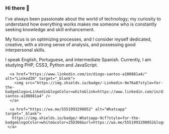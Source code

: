 ### Hi there 👋
I've always been passionate about the world of technology; my curiosity to understand how everything works makes me someone who is constantly seeking knowledge and skill enhancement.

My focus is on optimizing processes, and I consider myself dedicated, creative, with a strong sense of analysis, and possessing good interpersonal skills.

I speak English, Portuguese, and intermediate Spanish. Currently, I am studying PHP, CSS3, Python and JavaScript.

```
  <a href="https://www.linkedin.com/in/diogo-santos-a100881a4/" alt="LinkedIN" target="_blank">
    <img src="https://img.shields.io/badge/-Linkedin-0e76a8?style=for-the-badge&logo=Linkedin&logoColor=white&link=https://www.linkedin.com/in/diogo-santos-a100881a4" />
  </a>
  
  <a href="https://wa.me/5551993298052" alt="Whatsapp" target="_blank">
   https://img.shields.io/badge/-Whatsapp-9cf?style=for-the-badge&logoColor=white&color=25D366&url=https://wa.me/5551993298052&logo=Whatsapp
 </a>
```

<!--
**garciasdiogo/garciasdiogo** is a ✨ _special_ ✨ repository because its `README.md` (this file) appears on your GitHub profile.

Here are some ideas to get you started:

- 🔭 I’m currently working on ...
- 🌱 I’m currently learning ...
- 👯 I’m looking to collaborate on ...
- 🤔 I’m looking for help with ...
- 💬 Ask me about ...
- 📫 How to reach me: ...
- 😄 Pronouns: ...
- ⚡ Fun fact: ...
-->
